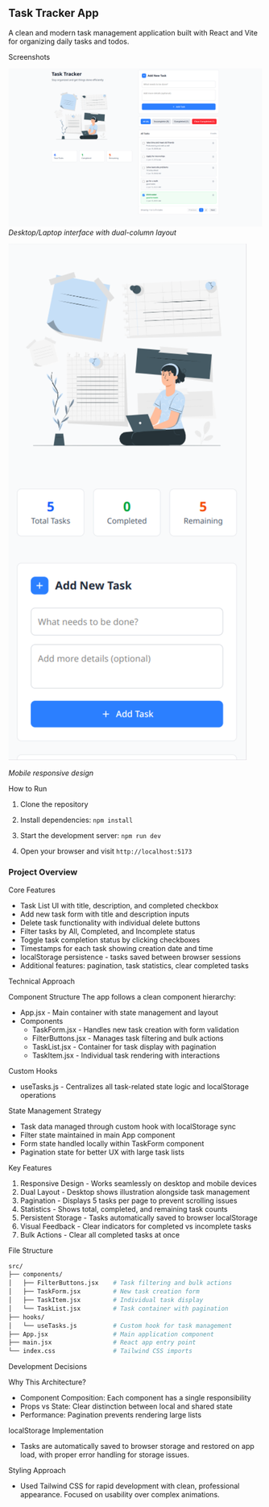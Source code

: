 ## Task Tracker App

A clean and modern task management application built with React and Vite for organizing daily tasks and todos.

Screenshots

![Desktop View](public/demo-1.png)
*Desktop/Laptop interface with dual-column layout*

![Mobile View](public/demo-2.png)

*Mobile responsive design*


How to Run

1. Clone the repository

2. Install dependencies:
   `npm install`

3. Start the development server:
   `npm run dev`

4. Open your browser and visit `http://localhost:5173`

### Project Overview

Core Features
- Task List UI with title, description, and completed checkbox
- Add new task form with title and description inputs  
- Delete task functionality with individual delete buttons
- Filter tasks by All, Completed, and Incomplete status
- Toggle task completion status by clicking checkboxes
- Timestamps for each task showing creation date and time
- localStorage persistence - tasks saved between browser sessions
- Additional features: pagination, task statistics, clear completed tasks

Technical Approach

Component Structure
The app follows a clean component hierarchy:

- App.jsx - Main container with state management and layout
- Components
  - TaskForm.jsx - Handles new task creation with form validation
  - FilterButtons.jsx - Manages task filtering and bulk actions
  - TaskList.jsx - Container for task display with pagination
  - TaskItem.jsx - Individual task rendering with interactions

Custom Hooks
- useTasks.js - Centralizes all task-related state logic and localStorage operations

State Management Strategy
- Task data managed through custom hook with localStorage sync
- Filter state maintained in main App component
- Form state handled locally within TaskForm component
- Pagination state for better UX with large task lists

Key Features

1. Responsive Design - Works seamlessly on desktop and mobile devices
2. Dual Layout - Desktop shows illustration alongside task management
3. Pagination - Displays 5 tasks per page to prevent scrolling issues
4. Statistics - Shows total, completed, and remaining task counts
5. Persistent Storage - Tasks automatically saved to browser localStorage
6. Visual Feedback - Clear indicators for completed vs incomplete tasks
7. Bulk Actions - Clear all completed tasks at once

File Structure

```bash
src/
├── components/
│   ├── FilterButtons.jsx    # Task filtering and bulk actions
│   ├── TaskForm.jsx         # New task creation form
│   ├── TaskItem.jsx         # Individual task display
│   └── TaskList.jsx         # Task container with pagination
├── hooks/
│   └── useTasks.js          # Custom hook for task management
├── App.jsx                  # Main application component
├── main.jsx                 # React app entry point
└── index.css                # Tailwind CSS imports

```

Development Decisions

Why This Architecture?
- Component Composition: Each component has a single responsibility
- Props vs State: Clear distinction between local and shared state
- Performance: Pagination prevents rendering large lists

localStorage Implementation
- Tasks are automatically saved to browser storage and restored on app load, with proper error handling for storage issues.

Styling Approach
- Used Tailwind CSS for rapid development with clean, professional appearance. Focused on usability over complex animations.
